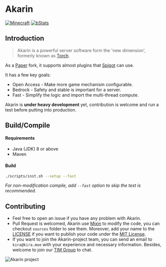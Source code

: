 # Akarin
[![Minecraft](https://img.shields.io/badge/Minecraft-1.12-blue.svg?style=flat)](https://www.minecraft.net/)
[![bStats](https://img.shields.io/badge/bStats-Torch-blue.svg?style=flat)](https://bstats.org/plugin/bukkit/Torch)

Introduction
---
> Akarin is a powerful server software form the 'new dimension', formerly known as [Torch](https://github.com/GelandiAssociation/Torch).

As a [Paper](https://github.com/PaperMC/Paper) fork, it supports almost plugins that [Spigot](https://hub.spigotmc.org/stash/projects/SPIGOT/repos/spigot/browse) can use.

It has a few key goals:
* Open Access - Make more game mechanism configurable.
* Bedrock - Safety and stable is important for a server. 
* Fast - Simplify the logic and import the multi-thread compute.

Akarin is **under heavy development** yet, contribution is welcome and run a test before putting into production.

Build/Compile
---
#### Requirements
* Java (JDK) 8 or above
* Maven

#### Build
```sh
./scripts/inst.sh --setup --fast
```
*For non-modification compile, add `--fast` option to skip the test is recommended.*

Contributing
---
* Feel free to open an issue if you have any problem with Akarin.
* Pull Request is welcomed, Akarin use [Mixin](https://github.com/SpongePowered/Mixin) to modify the code, you can checkout `sources` folder to see them. Moreover, add your name to the [LICENSE](.github/LICENSE.md) if you want to publish your code under the [MIT License](.github/licenses/MIT.md).
* If you want to join the Akarin-project team, you can send an email to `kira@kira.moe` with your experience and necessary information. Besides, welcome to join our [TIM Group](https://jq.qq.com/?_wv=1027&k=59q2kV4) to chat.

![Akarin project](https://i.loli.net/2018/05/13/5af7fbbfbcddf.png)